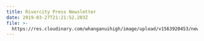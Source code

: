 ```yaml
---
title: Rivercity Press Newsletter
date: 2019-03-27T21:21:52.203Z
file: >-
  https://res.cloudinary.com/whanganuihigh/image/upload/v1563920453/newsletters/Rivercity_Press_-_Newsletter_March_2019.pdf
---
```


